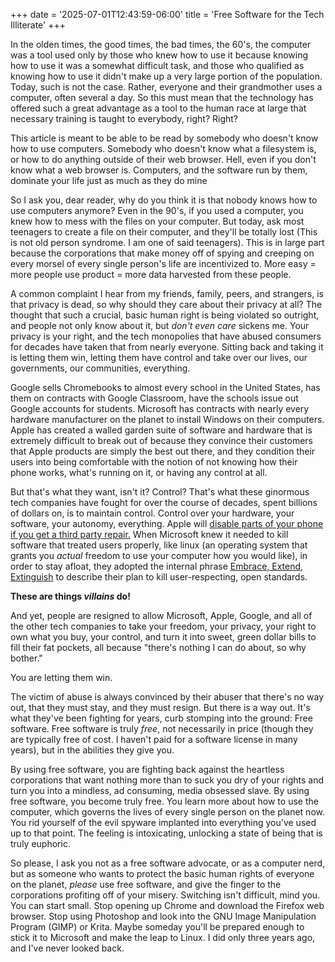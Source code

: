 +++
date = '2025-07-01T12:43:59-06:00'
title = 'Free Software for the Tech Illiterate'
+++

In the olden times, the good times, the bad times, the 60's, the computer was a
tool used only by those who knew how to use it because knowing how to use it was
a somewhat difficult task, and those who qualified as knowing how to use it
didn't make up a very large portion of the population. Today, such is not the
case. Rather, everyone and their grandmother uses a computer, often several a
day. So this must mean that the technology has offered such a great advantage as
a tool to the human race at large that necessary training is taught to
everybody, right? Right?

This article is meant to be able to be read by somebody who doesn't know how to
use computers. Somebody who doesn't know what a filesystem is, or how to do
anything outside of their web browser. Hell, even if you don't know what a web
browser is. Computers, and the software run by them, dominate your life just as
much as they do mine

So I ask you, dear reader, why do you think it is that nobody knows how to use
computers anymore? Even in the 90's, if you used a computer, you knew how to
mess with the files on your computer. But today, ask most teenagers to create a
file on their computer, and they'll be totally lost (This is not old person
syndrome. I am one of said teenagers). This is in large part because the
corporations that make money off of spying and creeping on every morsel of every
single person's life are incentivized to. More easy = more people use product =
more data harvested from these people.

A common complaint I hear from my friends, family, peers, and strangers, is that
privacy is dead, so why should they care about their privacy at all? The thought
that such a crucial, basic human right is being violated so outright, and people
not only know about it, but *don't even care* sickens me. Your privacy is your
right, and the tech monopolies that have abused consumers for decades have taken
that from nearly everyone. Sitting back and taking it is letting them win,
letting them have control and take over our lives, our governments, our
communities, everything.

Google sells Chromebooks to almost every school in the United States, has them
on contracts with Google Classroom, have the schools issue out Google accounts
for students. Microsoft has contracts with nearly every hardware manufacturer on
the planet to install Windows on their computers. Apple has created a walled
garden suite of software and hardware that is extremely difficult to break out
of because they convince their customers that Apple products are simply the best
out there, and they condition their users into being comfortable with the notion
of not knowing how their phone works, what's running on it, or having any
control at all.

But that's what they want, isn't it? Control? That's what these ginormous tech
companies have fought for over the course of decades, spent billions of dollars
on, is to maintain control. Control over your hardware, your software, your
autonomy, everything. Apple will [disable parts of your phone if you get a third
party
repair.](https://www.reddit.com/r/iphone/comments/pw878u/face_id_stops_working_if_you_replace_the_iphone/)
When Microsoft knew it needed to kill software that treated users properly, like
linux (an operating system that grants you *actual* freedom to use your computer
how you would like), in order to stay afloat, they adopted the internal phrase
[Embrace, Extend,
Extinguish](https://en.wikipedia.org/wiki/Embrace,_extend,_and_extinguish) to
describe their plan to kill user-respecting, open standards.

**These are things *villains* do!**

And yet, people are resigned to allow Microsoft, Apple, Google, and all of the
other tech companies to take your freedom, your privacy, your right to own what
you buy, your control, and turn it into sweet, green dollar bills to fill their
fat pockets, all because "there's nothing I can do about, so why bother."

You are letting them win.

The victim of abuse is always convinced by their abuser that there's no way out,
that they must stay, and they must resign. But there is a way out. It's what
they've been fighting for years, curb stomping into the ground: Free
software. Free software is truly *free*, not necessarily in price (though they
are typically free of cost. I haven't paid for a software license in many
years), but in the abilities they give you.

By using free software, you are fighting back against the heartless corporations
that want nothing more than to suck you dry of your rights and turn you into a
mindless, ad consuming, media obsessed slave. By using free software, you become
truly free. You learn more about how to use the computer, which governs the
lives of every single person on the planet now. You rid yourself of the evil
spyware implanted into everything you've used up to that point. The feeling is
intoxicating, unlocking a state of being that is truly euphoric.

So please, I ask you not as a free software advocate, or as a computer nerd, but
as someone who wants to protect the basic human rights of everyone on the
planet, *please* use free software, and give the finger to the corporations
profiting off of your misery. Switching isn't difficult, mind you. You can start
small. Stop opening up Chrome and download the Firefox web browser. Stop using
Photoshop and look into the GNU Image Manipulation Program (GIMP) or
Krita. Maybe someday you'll be prepared enough to stick it to Microsoft and make
the leap to Linux. I did only three years ago, and I've never looked back.
